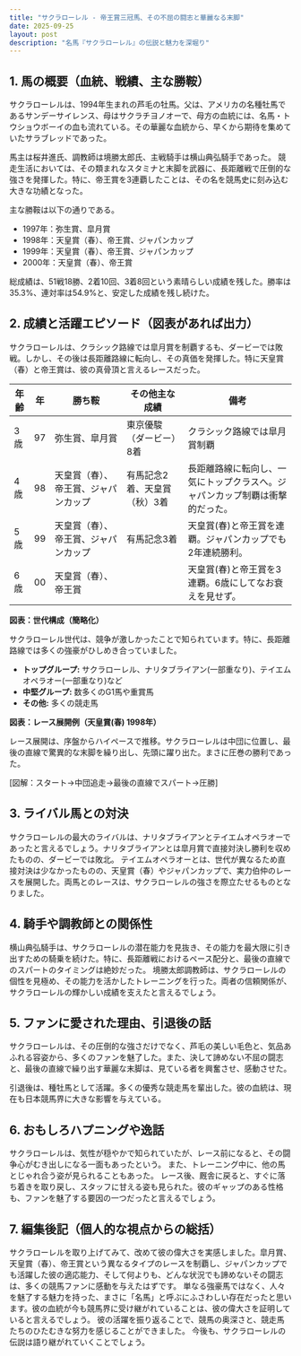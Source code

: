 ```yaml
---
title: "サクラローレル - 帝王賞三冠馬、その不屈の闘志と華麗なる末脚"
date: 2025-09-25
layout: post
description: "名馬『サクラローレル』の伝説と魅力を深堀り"
---
```


## 1. 馬の概要（血統、戦績、主な勝鞍）

サクラローレルは、1994年生まれの芦毛の牡馬。父は、アメリカの名種牡馬であるサンデーサイレンス、母はサクラチヨノオーで、母方の血統には、名馬・トウショウボーイの血も流れている。その華麗な血統から、早くから期待を集めていたサラブレッドであった。

馬主は桜井進氏、調教師は境勝太郎氏、主戦騎手は横山典弘騎手であった。  競走生活においては、その類まれなスタミナと末脚を武器に、長距離戦で圧倒的な強さを発揮した。特に、帝王賞を3連覇したことは、その名を競馬史に刻み込む大きな功績となった。

主な勝鞍は以下の通りである。

* 1997年：弥生賞、皐月賞
* 1998年：天皇賞（春）、帝王賞、ジャパンカップ
* 1999年：天皇賞（春）、帝王賞、ジャパンカップ
* 2000年：天皇賞（春）、帝王賞


総成績は、51戦18勝、2着10回、3着8回という素晴らしい成績を残した。勝率は35.3%、連対率は54.9%と、安定した成績を残し続けた。


## 2. 成績と活躍エピソード（図表があれば出力）

サクラローレルは、クラシック路線では皐月賞を制覇するも、ダービーでは敗戦。しかし、その後は長距離路線に転向し、その真価を発揮した。特に天皇賞（春）と帝王賞は、彼の真骨頂と言えるレースだった。

| 年齢 | 年 | 勝ち鞍                               | その他主な成績                               | 備考                                                                 |
|-----|---|---------------------------------------|--------------------------------------------|----------------------------------------------------------------------|
| 3歳 | 97 | 弥生賞、皐月賞                          | 東京優駿（ダービー）8着                     | クラシック路線では皐月賞制覇                                           |
| 4歳 | 98 | 天皇賞（春）、帝王賞、ジャパンカップ      | 有馬記念2着、天皇賞（秋）3着                 | 長距離路線に転向し、一気にトップクラスへ。ジャパンカップ制覇は衝撃的だった。 |
| 5歳 | 99 | 天皇賞（春）、帝王賞、ジャパンカップ      | 有馬記念3着                               | 天皇賞(春)と帝王賞を連覇。ジャパンカップでも2年連続勝利。                |
| 6歳 | 00 | 天皇賞（春）、帝王賞                    |                                            | 天皇賞(春)と帝王賞を3連覇。6歳にしてなお衰えを見せず。                     |

**図表：世代構成（簡略化）**

サクラローレル世代は、競争が激しかったことで知られています。特に、長距離路線では多くの強豪がひしめき合っていました。

* **トップグループ:** サクラローレル、ナリタブライアン(一部重なり)、テイエムオペラオー(一部重なり)など
* **中堅グループ:**  数多くのG1馬や重賞馬
* **その他:**  多くの競走馬


**図表：レース展開例（天皇賞(春) 1998年）**

レース展開は、序盤からハイペースで推移。サクラローレルは中団に位置し、最後の直線で驚異的な末脚を繰り出し、先頭に躍り出た。まさに圧巻の勝利であった。

[図解：スタート→中団追走→最後の直線でスパート→圧勝]


## 3. ライバル馬との対決

サクラローレルの最大のライバルは、ナリタブライアンとテイエムオペラオーであったと言えるでしょう。ナリタブライアンとは皐月賞で直接対決し勝利を収めたものの、ダービーでは敗北。  テイエムオペラオーとは、世代が異なるため直接対決は少なかったものの、天皇賞（春）やジャパンカップで、実力伯仲のレースを展開した。両馬とのレースは、サクラローレルの強さを際立たせるものとなりました。


## 4. 騎手や調教師との関係性

横山典弘騎手は、サクラローレルの潜在能力を見抜き、その能力を最大限に引き出すための騎乗を続けた。特に、長距離戦におけるペース配分と、最後の直線でのスパートのタイミングは絶妙だった。  境勝太郎調教師は、サクラローレルの個性を見極め、その能力を活かしたトレーニングを行った。両者の信頼関係が、サクラローレルの輝かしい成績を支えたと言えるでしょう。


## 5. ファンに愛された理由、引退後の話

サクラローレルは、その圧倒的な強さだけでなく、芦毛の美しい毛色と、気品あふれる容姿から、多くのファンを魅了した。また、決して諦めない不屈の闘志と、最後の直線で繰り出す華麗な末脚は、見ている者を興奮させ、感動させた。

引退後は、種牡馬として活躍。多くの優秀な競走馬を輩出した。彼の血統は、現在も日本競馬界に大きな影響を与えている。


## 6. おもしろハプニングや逸話

サクラローレルは、気性が穏やかで知られていたが、レース前になると、その闘争心がむき出しになる一面もあったという。  また、トレーニング中に、他の馬とじゃれ合う姿が見られることもあった。  レース後、厩舎に戻ると、すぐに落ち着きを取り戻し、スタッフに甘える姿も見られた。彼のギャップのある性格も、ファンを魅了する要因の一つだったと言えるでしょう。


## 7. 編集後記（個人的な視点からの総括）

サクラローレルを取り上げてみて、改めて彼の偉大さを実感しました。皐月賞、天皇賞（春）、帝王賞という異なるタイプのレースを制覇し、ジャパンカップでも活躍した彼の適応能力、そして何よりも、どんな状況でも諦めないその闘志は、多くの競馬ファンに感動を与えたはずです。  単なる強豪馬ではなく、人々を魅了する魅力を持った、まさに「名馬」と呼ぶにふさわしい存在だったと思います。彼の血統が今も競馬界に受け継がれていることは、彼の偉大さを証明していると言えるでしょう。  彼の活躍を振り返ることで、競馬の奥深さと、競走馬たちのひたむきな努力を感じることができました。  今後も、サクラローレルの伝説は語り継がれていくことでしょう。
